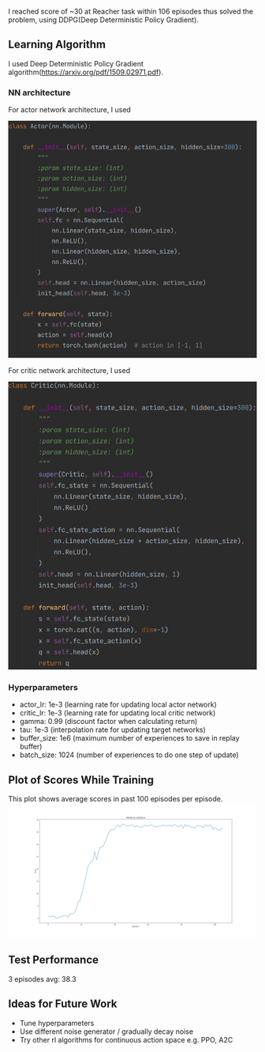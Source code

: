 I reached score of ~30 at Reacher task within 106 episodes thus solved the problem, using DDPG(Deep Deterministic Policy Gradient). 

## Learning Algorithm

I used Deep Deterministic Policy Gradient algorithm(https://arxiv.org/pdf/1509.02971.pdf).

### NN architecture

For actor network architecture, I used

![actor network architecture](actor.png)

For critic network architecture, I used

![critic network architecture](critic.png)

### Hyperparameters
* actor_lr: 1e-3 (learning rate for updating local actor network)
* critic_lr: 1e-3 (learning rate for updating local critic network)
* gamma: 0.99 (discount factor when calculating return)
* tau: 1e-3 (interpolation rate for updating target networks)
* buffer_size: 1e6 (maximum number of experiences to save in replay buffer)
* batch_size: 1024 (number of experiences to do one step of update)


## Plot of Scores While Training
This plot shows average scores in past 100 episodes per episode.
![score plot](score_plot.png)

## Test Performance
3 episodes avg: 38.3

## Ideas for Future Work
* Tune hyperparameters
* Use different noise generator / gradually decay noise
* Try other rl algorithms for continuous action space e.g. PPO, A2C

